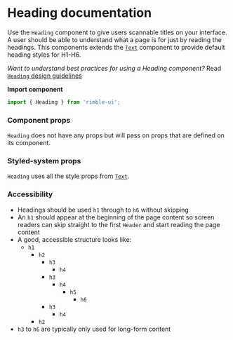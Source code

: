 # Heading documentation

Use the `Heading` component to give users scannable titles on your interface. A user should be able to understand what a page is for just by reading the headings. This components extends the [`Text`](https://consensys.github.io/rimble-ui/?path=/story/text--default) component to provide default heading styles for H1-H6.

_Want to understand best practices for using a Heading component?_ Read [`Heading` design guidelines](https://consensys.github.io/rimble-ui/?path=/story/heading--design--guidelines)

**Import component**

```jsx
import { Heading } from 'rimble-ui';
```

<!-- STORY -->

### Component props

`Heading` does not have any props but will pass on props that are defined on its component.

### Styled-system props

`Heading` uses all the style props from [`Text`](https://consensys.github.io/rimble-ui/?path=/story/text--default).

### Accessibility

- Headings should be used `h1` through to `h6` without skipping
- An `h1` should appear at the beginning of the page content so screen readers can skip straight to the first `Header` and start reading the page content
- A good, accessible structure looks like:
  - `h1`
    - `h2`
      - `h3`
        - `h4`
      - `h3`
        - `h4`
          - `h5`
            - `h6`
      - `h3`
        - `h4`
    - `h2`
- `h3` to `h6` are typically only used for long-form content
